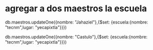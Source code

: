 # agregar a dos maestros la escuela
db.maestros.updateOne({nombre: "Jahaziel"},{$set: {escuela:{nombre: "tecnm",lugar: "yecapixtla"}}})

db.maestros.updateOne({nombre: "Castulo"},{$set: {escuela:{nombre: "tecnm",lugar: "yecapixtla"}}})